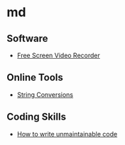 # md

## Software

* [Free Screen Video Recorder](https://www.dvdvideosoft.com/fr/products/dvd/Free-Screen-Video-Recorder.htm)

## Online Tools

* [String Conversions](https://r12a.github.io/apps/conversion/)

## Coding Skills

* [How to write unmaintainable code](https://www.thc.org/root/phun/unmaintain.html)
